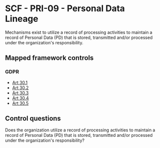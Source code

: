 # SCF - PRI-09 - Personal Data Lineage
Mechanisms exist to utilize a record of processing activities to maintain a record of Personal Data (PD) that is stored, transmitted and/or processed under the organization's responsibility.
## Mapped framework controls
### GDPR
- [Art 30.1](../gdpr/art30.md#Article-301)
- [Art 30.2](../gdpr/art30.md#Article-302)
- [Art 30.3](../gdpr/art30.md#Article-303)
- [Art 30.4](../gdpr/art30.md#Article-304)
- [Art 30.5](../gdpr/art30.md#Article-305)
  
## Control questions
Does the organization utilize a record of processing activities to maintain a record of Personal Data (PD) that is stored, transmitted and/or processed under the organization's responsibility?
  